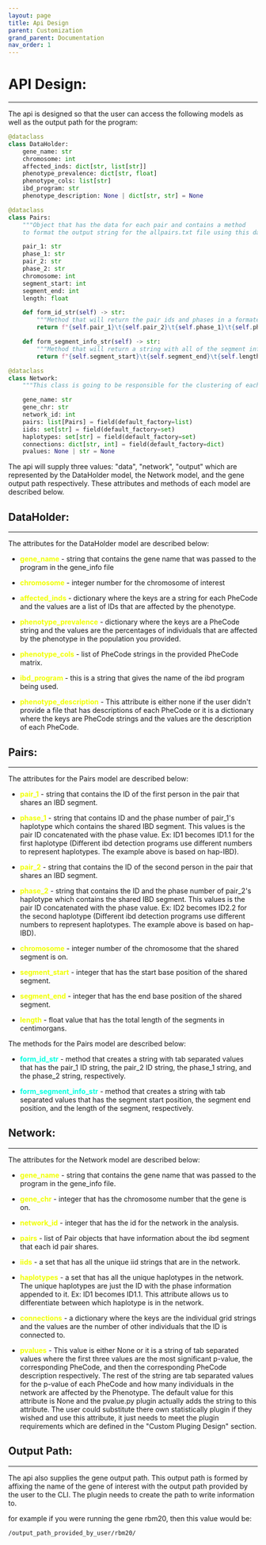 ```yaml
---
layout: page 
title: Api Design
parent: Customization
grand_parent: Documentation
nav_order: 1
---
```

# API Design:
---

The api is designed so that the user can access the following models as well as the output path for the program:

```python
@dataclass
class DataHolder:
    gene_name: str
    chromosome: int
    affected_inds: dict[str, list[str]]
    phenotype_prevalence: dict[str, float]
    phenotype_cols: list[str]
    ibd_program: str
    phenotype_description: None | dict[str, str] = None

@dataclass
class Pairs:
    """Object that has the data for each pair and contains a method
    to format the output string for the allpairs.txt file using this data"""

    pair_1: str
    phase_1: str
    pair_2: str
    phase_2: str
    chromosome: int
    segment_start: int
    segment_end: int
    length: float

    def form_id_str(self) -> str:
        """Method that will return the pair ids and phases in a formated string"""
        return f"{self.pair_1}\t{self.pair_2}\t{self.phase_1}\t{self.phase_2}"

    def form_segment_info_str(self) -> str:
        """Method that will return a string with all of the segment info"""
        return f"{self.segment_start}\t{self.segment_end}\t{self.length}\n"

@dataclass
class Network:
    """This class is going to be responsible for the clustering of each network"""

    gene_name: str
    gene_chr: str
    network_id: int
    pairs: list[Pairs] = field(default_factory=list)
    iids: set[str] = field(default_factory=set)
    haplotypes: set[str] = field(default_factory=set)
    connections: dict[str, int] = field(default_factory=dict)
    pvalues: None | str = None
```

The api will supply three values: "data", "network", "output" which are represented by the DataHolder model, the Network model, and the gene output path respectively. These attributes and methods of each model are described below.

## DataHolder: 
---
The attributes for the DataHolder model are described below:

* <span style="color: #F0FF00">**gene_name**</span> - string that contains the gene name that was passed to the program in the gene_info file

* <span style="color: #F0FF00">**chromosome**</span> - integer number for the chromosome of interest

* <span style="color: #F0FF00">**affected_inds**</span> - dictionary where the keys are a string for each PheCode and the values are a list of IDs that are affected by the phenotype.

* <span style="color: #F0FF00">**phenotype_prevalence**</span> - dictionary where the keys are a PheCode string and the values are the percentages of individuals that are affected by the phenotype in the population you provided.

* <span style="color: #F0FF00">**phenotype_cols**</span> - list of PheCode strings in the provided PheCode matrix.

* <span style="color: #F0FF00">**ibd_program**</span> - this is a string that gives the name of the ibd program being used.

* <span style="color: #F0FF00">**phenotype_description**</span> - This attribute is either none if the user didn't provide a file that has descriptions of each PheCode or it is a dictionary where the keys are PheCode strings and the values are the description of each PheCode.

## Pairs:
---
The attributes for the Pairs model are described below:

* <span style="color: #F0FF00">**pair_1**</span> - string that contains the ID of the first person in the pair that shares an IBD segment.

* <span style="color: #F0FF00">**phase_1**</span> - string that contains ID and the phase number of pair_1's haplotype which contains the shared IBD segment. This values is the pair ID concatenated with the phase value. Ex: ID1 becomes ID1.1 for the first haplotype (Different ibd detection programs use different numbers to represent haplotypes. The example above is based on hap-IBD).

* <span style="color: #F0FF00">**pair_2**</span> - string that contains the ID of the second person in the pair that shares an IBD segment.

* <span style="color: #F0FF00">**phase_2**</span> - string that contains the ID and the phase number of pair_2's haplotype which contains the shared IBD segment. This values is the pair ID concatenated with the phase value. Ex: ID2 becomes ID2.2 for the second haplotype (Different ibd detection programs use different numbers to represent haplotypes. The example above is based on hap-IBD).

* <span style="color: #F0FF00">**chromosome**</span> - integer number of the chromosome that the shared segment is on.

* <span style="color: #F0FF00">**segment_start**</span> - integer that has the start base position of the shared segment.

* <span style="color: #F0FF00">**segment_end**</span> - integer that has the end base position of the shared segment.

* <span style="color: #F0FF00">**length**</span> - float value that has the total length of the segments in centimorgans.

The methods for the Pairs model are described below:
* <span style="color: #00FFE0">**form_id_str**</span> - method that creates a string with tab separated values that has the pair_1 ID string, the pair_2 ID string, the phase_1 string, and the phase_2 string, respectively.

* <span style="color: #00FFE0">**form_segment_info_str**</span> - method that creates a string with tab separated values that has the segment start position, the segment end position, and the length of the segment, respectively.

## Network:
---
The attributes for the Network model are described below:

* <span style="color: #F0FF00">**gene_name**</span> - string that contains the gene name that was passed to the program in the gene_info file.

* <span style="color: #F0FF00">**gene_chr**</span> - integer that has the chromosome number that the gene is on.

* <span style="color: #F0FF00">**network_id**</span> - integer that has the id for the network in the analysis. 

* <span style="color: #F0FF00">**pairs**</span> - list of Pair objects that have information about the ibd segment that each id pair shares.

* <span style="color: #F0FF00">**iids**</span> - a set that has all the unique iid strings that are in the network.

* <span style="color: #F0FF00">**haplotypes**</span> - a set that has all the unique haplotypes in the network. The unique haplotypes are just the ID with the phase information appended to it. Ex: ID1 becomes ID1.1. This attribute allows us to differentiate between which haplotype is in the network. 

* <span style="color: #F0FF00">**connections**</span> - a dictionary where the keys are the individual grid strings and the values are the number of other individuals that the ID is connected to.

* <span style="color: #F0FF00">**pvalues**</span> - This value is either None or it is a string of tab separated values where the first three values are the most significant p-value, the corresponding PheCode, and then the corresponding PheCode description respectively. The rest of the string are tab separated values for the p-value of each PheCode and how many individuals in the network are affected by the Phenotype. The default value for this attribute is None and the pvalue.py plugin actually adds the string to this attribute. The user could substitute there own statistically plugin if they wished and use this attribute, it just needs to meet the plugin requirements which are defined in the "Custom Pluging Design" section.

## Output Path:
---
The api also supplies the gene output path. This output path is formed by affixing the name of the gene of interest with the output path provided by the user to the CLI. The plugin needs to create the path to write information to.

for example if you were running the gene rbm20, then this value would be:

```
/output_path_provided_by_user/rbm20/
```